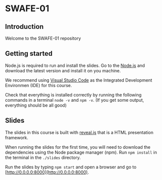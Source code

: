 # SWAFE-01
## Introduction
Welcome to the SWAFE-01 repository

## Getting started
Node.js is required to run and install the slides. Go to the [Node.js](https://nodejs.org/) and download the latest version and install it on you machine.

We recommend using [Visual Studio Code](https://code.visualstudio.com/) as the Integrated Development Environmen (IDE) for this course.

Check that everything is installed correctly by running the following commands in a terminal `node -v` and `npm -v`. (If you get some output, everything should be all good)

## Slides
The slides in this course is built with [reveal.js](https://revealjs.com) that is a HTML presentation framework. 

When running the slides for the first time, you will need to download the dependencies using the Node package manager (npm). Run `npm install` in the terminal in the `./slides` directory.

Run the slides by typing `npm start` and open a browser and go to [http://0.0.0.0:8000](http://0.0.0.0:8000).
